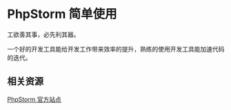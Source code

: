 # PhpStorm 简单使用

工欲善其事，必先利其器。

一个好的开发工具能给开发工作带来效率的提升，熟练的使用开发工具能加速代码的迭代。


## 相关资源

[PhpStorm 官方站点](https://www.jetbrains.com/phpstorm/)